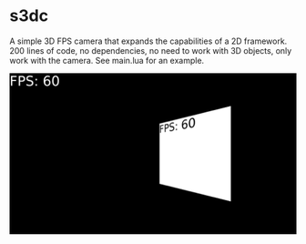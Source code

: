 # s3dc

A simple 3D FPS camera that expands the capabilities of a 2D framework. 200 lines of code, no dependencies, no need to work with 3D objects, only work with the camera. See main.lua for an example.

![screenshot](screenshot.png)
